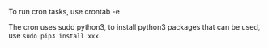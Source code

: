 To run cron tasks, use crontab -e

The cron uses sudo python3,
to install python3 packages that can be used,
use
`sudo pip3 install xxx`